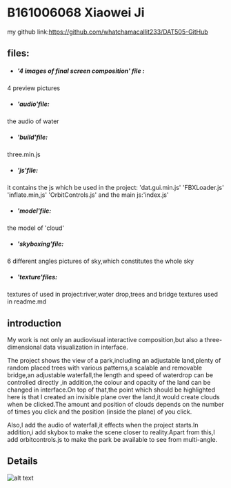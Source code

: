 # B161006068 Xiaowei Ji
my github link:https://github.com/whatchamacallit233/DAT505-GitHub
## files:
* ##### '4 images  of final screen composition' file :
 4 preview pictures
* ##### 'audio'file:
 the audio of water
* ##### 'build'file:
 three.min.js
* ##### 'js'file:
it contains the js which be used in the project: 'dat.gui.min.js'
'FBXLoader.js'
'inflate.min,js'
'OrbitControls.js'
and the main js:'index.js'

* ##### 'model'file:
the model of 'cloud'

* ##### 'skyboxing'file:
6 different angles pictures of sky,which constitutes the whole sky

* ##### 'texture'files:
textures of used in project:river,water drop,trees and bridge
textures used in readme.md

## introduction
My work is not only an audiovisual interactive composition,but also a three-dimensional data visualization in interface.

The project shows the view of a park,including an adjustable land,plenty of random placed trees with various patterns,a scalable and removable bridge,an adjustable waterfall,the length and speed of waterdrop can be controlled directly ,in addition,the colour and opacity of the land can be changed in interface.On top of that,the point which should be highlighted here is that I created an invisible plane over the land,it would create clouds when be clicked.The amount and position of clouds depends on the number of times you click and the position (inside the plane) of you click.

Also,I add the audio of waterfall,it effects when the project starts.In addition,i add skybox to make the scene closer to reality.Apart from this,I add orbitcontrols.js to make the park be available to see from multi-angle.

## Details
![alt text](https://github.com/whatchamacallit233/DAT505-GitHub/blob/master/Xiaowei%20Ji-DAT505-Assignment/texture/3.jpg)
